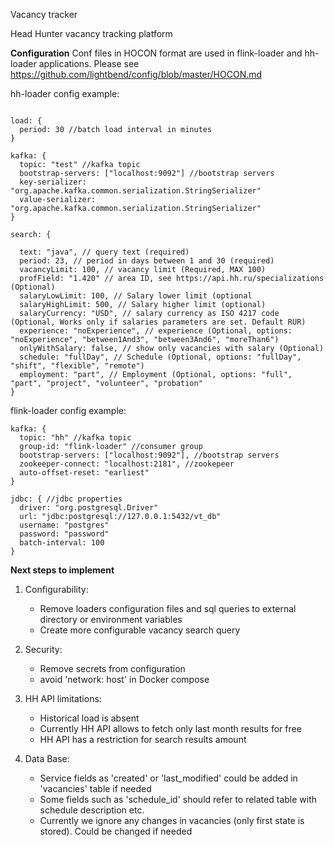 Vacancy tracker

Head Hunter vacancy tracking platform



**Configuration**
Conf files in HOCON format are used in flink-loader and hh-loader applications.
Please see https://github.com/lightbend/config/blob/master/HOCON.md

hh-loader config example:

```hocon

load: {
  period: 30 //batch load interval in minutes
}

kafka: {
  topic: "test" //kafka topic 
  bootstrap-servers: ["localhost:9092"] //bootstrap servers
  key-serializer: "org.apache.kafka.common.serialization.StringSerializer"
  value-serializer: "org.apache.kafka.common.serialization.StringSerializer"
}

search: {

  text: "java", // query text (required)
  period: 23, // period in days between 1 and 30 (required)
  vacancyLimit: 100, // vacancy limit (Required, MAX 100)
  profField: "1.420" // area ID, see https://api.hh.ru/specializations (Optional)
  salaryLowLimit: 100, // Salary lower limit (optional
  salaryHighLimit: 500, // Salary higher limit (optional)
  salaryCurrency: "USD", // salary currency as ISO 4217 code (Optional, Works only if salaries parameters are set. Default RUR)
  experience: "noExperience", // experience (Optional, options: "noExperience", "between1And3", "between3And6", "moreThan6")
  onlyWithSalary: false, // show only vacancies with salary (Optional)
  schedule: "fullDay", // Schedule (Optional, options: "fullDay", "shift", "flexible", "remote")
  employment: "part", // Employment (Optional, options: "full", "part", "project", "volunteer", "probation"
}
```
flink-loader config example:

```hocon
kafka: {
  topic: "hh" //kafka topic
  group-id: "flink-loader" //consumer group
  bootstrap-servers: ["localhost:9092"], //bootstrap servers
  zookeeper-connect: "localhost:2181", //zookepeer
  auto-offset-reset: "earliest" 
}

jdbc: { //jdbc properties
  driver: "org.postgresql.Driver"
  url: "jdbc:postgresql://127.0.0.1:5432/vt_db"
  username: "postgres"
  password: "password"
  batch-interval: 100
}
```

**Next steps to implement**

1. Configurability:

    - Remove loaders configuration files and sql queries to external directory or environment variables
    - Create more configurable vacancy search query
    
2. Security:

    - Remove secrets from configuration
    - avoid 'network: host' in Docker compose

3. HH API limitations:

    - Historical load is absent
    - Currently HH API allows to fetch only last month results for free
    - HH API has a restriction for search results amount

4. Data Base:

    - Service fields as 'created' or 'last_modified' could be added in 
    'vacancies' table if needed
    - Some fields such as 'schedule_id' should refer to related table with
    schedule description etc.
    - Currently we ignore any changes in vacancies (only first state is stored). 
     Could be changed if needed
